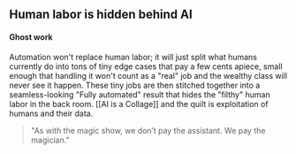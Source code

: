 ## Human labor is hidden behind AI

#### Ghost work

Automation won't replace human labor; it will just split what humans currently do into tons of tiny edge cases that pay a few cents apiece, small enough that handling it won't count as a "real" job and the wealthy class will never see it happen. These tiny jobs are then stitched together into a seamless-looking "Fully automated" result that hides the "filthy" human labor in the back room. [[AI is a Collage]] and the quilt is exploitation of humans and their data.

>"As with the magic show, we don’t pay the assistant. We pay the magician."